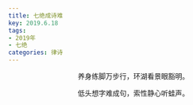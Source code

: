 ```yaml
---
title: 七绝成诗难
key: 2019.6.18
tags: 
- 2019年 
- 七绝
categories: 律诗
---
```


<p align="center">养身练脚万步行，环湖看景眼豁明。
</p>
<p align="center">低头想字难成句，索性静心听蛙声。
</p>
